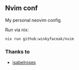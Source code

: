 ## Nvim conf

My personal neovim config

Run via nix:

```sh
nix run github:winkyfaceak/nvim
```

### Thanks to
- [isabelroses](https://github.com/isabelroses/nvim)
